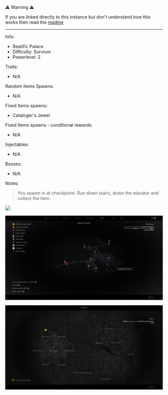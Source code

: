 ⚠️ Warning ⚠️

If you are linked directly to this instance but don't understand how this works then read the [readme](https://github.com/razeedazee/remnant2-instances/blob/main/README.md)

<hr>

Info:

- Beatific Palace
- Difficulty: Survivor
- Powerlevel: 2

Traits:

- N/A

Random Items Spawns:

- N/A

Fixed Items spawns:

- Cataloger's Jewel

Fixed Items spawns - conditional rewards:

- N/A

Injectables:

- N/A

Bosses:

- N/A

Notes:

> You spawn in at checkpoint. Run down stairs, down the elavator and collect the item.

![](info/info.png)

![](info/mini-map.png)

![](info/travel-map.png)
